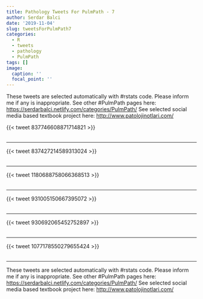 ```yaml
---
title: Pathology Tweets For PulmPath - 7
author: Serdar Balci
date: '2019-11-04'
slug: tweetsForPulmPath7
categories:
  - R
  - tweets
  - pathology
  - PulmPath
tags: []
image:
  caption: ''
  focal_point: ''
---
```



These tweets are selected automatically with #rstats code. Please inform me if any is inappropriate.
See other #PulmPath pages here: https://serdarbalci.netlify.com/categories/PulmPath/ 
See selected social media based textbook project here: http://www.patolojinotlari.com/

{{< tweet 837746608871714821 >}}
<br>
<br>
<hr>
{{< tweet 837427214589313024 >}}
<br>
<br>
<hr>
{{< tweet 1180688758066368513 >}}
<br>
<br>
<hr>
{{< tweet 931005150667395072 >}}
<br>
<br>
<hr>
{{< tweet 930692065452752897 >}}
<br>
<br>
<hr>
{{< tweet 1077178550279655424 >}}
<br>
<br>
<hr>


These tweets are selected automatically with #rstats code. Please inform me if any is inappropriate.
See other #PulmPath pages here: https://serdarbalci.netlify.com/categories/PulmPath/ 
See selected social media based textbook project here: http://www.patolojinotlari.com/
